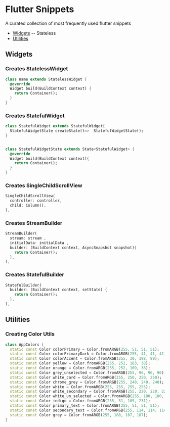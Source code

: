# Flutter Snippets
A curated collection of most frequently used flutter snippets


- [Widgets](#widgets)
   -- Stateless
- [Utilities](#utilities)

## Widgets

### Creates StatelessWidget
```dart
class name extends StatelessWidget {
  @override
  Widget build(BuildContext context) {
    return Container();
  }
}
```

### Creates StatefulWidget
```dart
class StatefulWidget extends StatefulWidget{
  StatefulWidgetState createState()=>  StatefulWidgetState();
}


class StatefulWidgetState extends State<StatefulWidget> {
  @override
  Widget build(BuildContext context){
    return Container();
  }
}
```

### Creates SingleChildScrollView
```dart
SingleChildScrollView(
  controller: controller,
  child: Column(),
),
```

### Creates StreamBuilder
```dart
StreamBuilder(
  stream: stream ,
  initialData: initialData ,
  builder: (BuildContext context, AsyncSnapshot snapshot){
    return Container();
  },
),
```

### Creates StatefulBuilder
```dart
StatefulBuilder(
  builder: (BuildContext context, setState) {
    return Container();
  },
),
```

## Utilities

### Creating Color Utils
```dart
class AppColors {
  static const Color colorPrimary = Color.fromARGB(255, 51, 51, 51);
  static const Color colorPrimaryDark = Color.fromARGB(255, 41, 41, 41);
  static const Color colorAccent = Color.fromARGB(255, 30, 198, 89);
  static const Color yellow = Color.fromARGB(255, 252, 163, 38);
  static const Color orange = Color.fromARGB(255, 252, 109, 38);
  static const Color grey_unselected = Color.fromARGB(255, 96, 96, 96);
  static const Color white_card = Color.fromARGB(255, 250, 250, 250);
  static const Color chrome_grey = Color.fromARGB(255, 240, 240, 240);
  static const Color white = Color.fromARGB(255, 255, 255, 255);
  static const Color white_secondary = Color.fromARGB(255, 220, 220, 220);
  static const Color white_un_selected = Color.fromARGB(255, 180, 180, 180);
  static const Color indigo = Color.fromARGB(255, 51, 105, 231);
  static const Color primary_text = Color.fromARGB(255, 51, 51, 51);
  static const Color secondary_text = Color.fromARGB(255, 114, 114, 114);
  static const Color grey = Color.fromARGB(255, 188, 187, 187);
}
```

